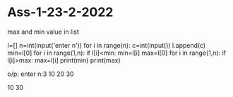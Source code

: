 # Ass-1-23-2-2022
max and min value in list 




l=[]
n=int(input('enter n'))
for i in range(n):
   c=int(input())
   l.append(c)
min=l[0]
for i in range(1,n):
   if l[i]<min:
     min=l[i]
max=l[0]
for i in range(1,n):
   if l[i]>max:
     max=l[i] 
print(min) 
print(max)

o/p:
enter n:3
10
20
30

10
30

